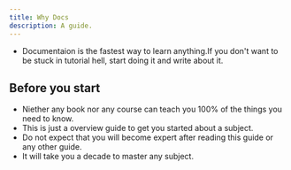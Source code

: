 ```yaml
---
title: Why Docs
description: A guide.
---
```


- Documentaion is the fastest way to learn anything.If you don't want to be stuck in tutorial hell, start doing it and write about it.

## Before you start

- Niether any book nor any course can teach you 100% of the things you need to know.
- This is just a overview guide to get you started about a subject.
- Do not expect that you will become expert after reading this guide or any other guide.
- It will take you a decade to master any subject.